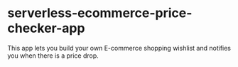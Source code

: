 # serverless-ecommerce-price-checker-app
This app lets you build your own E-commerce shopping wishlist and notifies you when there is a price drop.
